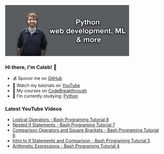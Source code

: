 <img src="github-cover-photo-my-face.jpg" width="400px" />

### Hi there, I'm Caleb! 🍛

- 💰 Sponor me on [GitHub](https://github.com/sponsors/CalebCurry)
- 🎥 Watch my tutorials on [YouTube](https://www.youtube.com/calebthevideomaker2)
- 📗 My courses on [CodeBreakthrough](https://www.codebreakthrough.com)
- 🤔 I’m currently studying: [Python](https://www.youtube.com/watch?v=s3IvdkCq2_c&t=4254s)

### Latest YouTube Videos
<!-- YOUTUBE:START -->
- [Logical Operators - Bash Programing Tutorial 8](https://www.youtube.com/watch?v=sDRHmbRlNT8)
- [Nested if Statements - Bash Programing Tutorial 7](https://www.youtube.com/watch?v=w7j4bpgoBik)
- [Comparison Operators and Square Brackets - Bash Programing Tutorial 6](https://www.youtube.com/watch?v=XSLj65wnP90)
- [Intro to if Statements and Comparison - Bash Programing Tutorial 5](https://www.youtube.com/watch?v=in7EmB9Wfhc)
- [Arithmetic Expressions - Bash Programing Tutorial 4](https://www.youtube.com/watch?v=rjuB3X8MOQc)
<!-- YOUTUBE:END -->
